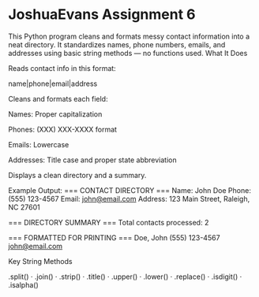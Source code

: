 # JoshuaEvans Assignment 6

This Python program cleans and formats messy contact information into a neat directory. It standardizes names, phone numbers, emails, and addresses using basic string methods — no functions used.
 What It Does

Reads contact info in this format:

name|phone|email|address


Cleans and formats each field:

Names: Proper capitalization

Phones: (XXX) XXX-XXXX format

Emails: Lowercase

Addresses: Title case and proper state abbreviation

Displays a clean directory and a summary.

 Example Output:
=== CONTACT DIRECTORY ===
Name:    John Doe
Phone:   (555) 123-4567
Email:   john@email.com
Address: 123 Main Street, Raleigh, NC 27601

=== DIRECTORY SUMMARY ===
Total contacts processed: 2

=== FORMATTED FOR PRINTING ===
Doe, John           (555) 123-4567      john@email.com

 Key String Methods

.split() · .join() · .strip() · .title() · .upper() · .lower() · .replace() · .isdigit() · .isalpha()
